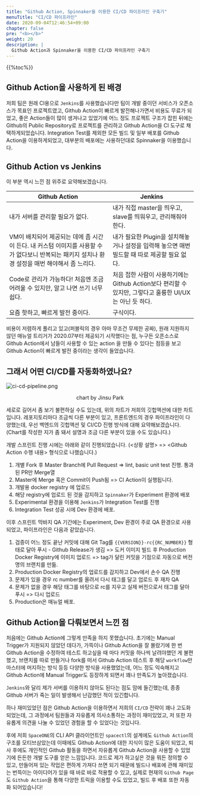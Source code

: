 ```yaml
---
title: "Github Action, Spinnaker을 이용한 CI/CD 파이프라인 구축기"
menuTitle: "CI/CD 파이프라인"
date: 2020-09-04T12:46:54+09:00
chapter: false
pre: "<b></b>"
weight: 20
description: |
  Github Action과 Spinnaker을 이용한 CI/CD 파이프라인 구축기
---
```

{{%toc%}}
## Github Action을 사용하게 된 배경

저희 팀은 원래 CI용으로 `Jenkins`를 사용했습니다만 팀이 개발 중이던 서비스가
오픈소스가 목표인 프로젝트였고, Github Action이 빠르게 발전해나가면서
비용도 무료가 되었고, 좋은 Action들이 많이 생겨나고 있었기에
어느 정도 프로젝트 구조가 잡힌 뒤에는 Github의 Public Repository로 프로젝트를 관리하고
Github Action을 CI 도구로 채택하게되었습니다. Integration Test를
제외한 모든 빌드 및 일부 배포를 Github Action을 이용하게되었고, 대부분의 배포에는 사용하던대로
Spinnaker을 이용했습니다.

## Github Action vs Jenkins

이 부분 역시 느낀 점 위주로 요약해보겠습니다.

| Github Action   | Jenkins |
| --- |--- |
| 내가 서버를 관리할 필요가 없다.   | 내가 직접 master을 띄우고, slave를 띄워우고, 관리해줘야한다. |
| VM이 배치되어 제공되는 데에 좀 시간이 든다. 내 커스텀 이미지를 사용할 수가 없다보니 반복되는 패키지 설치나 환경 설정을 매번 해야해서 좀 느리다.| 내가 필요한 Plugin을 설치해놓거나 설정을 입력해 놓으면 매번 빌드할 때 따로 제공할 필요 없다. |
| Code로 관리가 가능하다! 처음엔 조금 어려울 수 있지만, 알고 나면 쓰기 너무 쉽다. | 처음 접한 사람이 사용하기에는 Github Action보다 편리할 수 있지만, 그렇다고 훌륭한 UI/UX는 아닌 듯 하다. |
| 요즘 핫하고, 빠르게 발전 중이다. | 구식이다. |

비용이 저렴하게 풀리고 있고(퍼블릭의 경우 아마 무조건 무제한 공짜),
원래 지원하지 않던 매뉴얼 트리거가 2020.07부터 제공되기 시작했다는 점,
누구든 오픈소스로 Github Action에서 남들이 사용할 수 있는 action 을 만들 수 있다는 점등을
보고 Github Action이 빠르게 발전 중이라는 생각이 들었습니다.

## 그래서 어떤 CI/CD를 자동화하였나요?

![ci-cd-pipeline.png](../ci-cd-pipeline.png)
<p align="center">chart by Jinsu Park</p>

세로로 길어서 좀 보기 불편하실 수도 있는데, 위의 차트가 저희의 깃헙액션에 대한 차트입니다.
레포지토리마다 조금씩 다른 부분이 있고, 프론트엔드의 경우 파이프라인이 다양했는데, 우선 백엔드의
깃헙액션 및 CI/CD 진행 방식에 대해 요약해보겠습니다. (Chart를 작성한 지가 좀 돼서 설명과 조금
다른 부분이 있을 수도 있습니다.)

개발 스프린트 진행 시에는 아래와 같이 진행되었습니다. (\<상황 설명\> => \<Github Action 수행 내용\> 형식으로 나했습니다.)

1. 개별 Fork 후 Master Branch에 Pull Request => lint, basic unit test 진행. 통과된 PR만 Merge열
2. Master에 Merge 혹은 Commit이 Push됨 => CI Action이 실행됩니다.
3. 개발용 docker registry 에 업로드
4. 해당 registry에 업로드 된 것을 감지하고 `Spinnaker`가 Experiment 환경에 배포
5. Experimental 환경을 이용해 `Jenkins`가 Integration Test를 진행
6. Integration Test 성공 시에 Dev 환경에 배포.

이후 스프린트 막바지 QA 기간에는 Experiment, Dev 환경이 주로 QA 환경으로 사용되었고,
파이프라인은 다음과 같았습니다.

1. 검증이 어느 정도 끝난 커밋에 대해 Git Tag를 `{{VERSION}}-rc{{RC_NUMBER}}` 형태로 달아 푸시 - Github Release가 생김
=> 도커 이미지 빌드 후 Production Docker Registry에 이미지 업로드
=> tag가 달린 커밋을 기점으로 자동으로 버전 명의 브랜치를 만듦.
2. Production Docker Registry의 업로드를 감지하고 Dev에서 손수 QA 진행
3. 문제가 있을 경우 rc number를 올려서 다시 태그를 달고 업로드 후 재차 QA
4. 문제가 없을 경우 해당 태그를 바탕으로 rc를 지우고 실제 버전으로서 태그를 달아 푸시 => 다시 업로드
5. Production은 매뉴얼 배포.

## Github Action을 다뤄보면서 느낀 점

처음에는 Github Action에 그렇게 만족을 하지 못했습니다. 초기에는 Manual Trigger가 지원되지
않았던 데다가, 가뜩이나 Github Action을 잘 몰랐기에 한 번 Github Action을 수정하여
테스트 하고싶을 때 마다 커밋을 하나씩 날려야했던 게 불편했고, 브랜치를 따로 만들거나 fork를 떠서 Github Action 테스트 후
해당 `workflow`만 마스터에 머지하는 방식 등등 다양한 방식을 사용했었는데, 어느 정도 익숙해지고 Github Action에
Manual Trigger도 등장하게 되면서 꽤나 만족도가 높아졌습니다.

`Jenkins`와 달리 제가 서버를 이용하지 않아도 된다는 점도 맘에 들긴했는데, 종종 Github 서버가 죽는 일이
발생해서 난감했던 적이 있긴합니다.

하나 재미있었던 점은 Github Action을 이용하면서 저희의 `CI/CD` 전략이 꽤나 고도화되었는데,
그 과정에서 팀원들과 자유롭게 의사소통하는 과정이 재미있었고, 저 또한 자유롭게 의견을 나눌 수 있었던 경험을 할 수 있었다는 것입니다.

후에 저희 `SpaceONE`의 CLI API 클라이언트인 `spacectl`의 설계에도 `Github Action`의 구조를 모티브삼았는데
이때에도 Github Action에 대한 지식이 많은 도움이 되었고, 퇴사 후에도
개인적인 Github 활동을 하면서 자유롭게 Github Action을 사용할 수 있었기에
든든한 개발 도구를 얻은 느낌입니다. 코드로 제가 하고싶은 것을 뭐든 정의할 수 있고,
만들어져 있는 작업은 편하게 가져다 쓰면 되기 때문에
빌드나 배포에 관해 재미있는 번뜩이는 아이디어가 있을 때 바로 바로 적용할 수 있고, 실제로 현재의 `Github Page`도
`Github Action`을 통해 다양한 트릭을 이용할 수도 있었고,
빌드 후 배포 또한 자동화 되어있습니다!